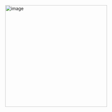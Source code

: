 <img width="324" alt="image" src="https://github.com/drsouzas/Desafio-Dio/assets/130866669/c85e1cb9-f23b-45cb-8e73-97bc9cf2b29d">
